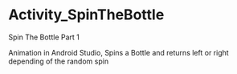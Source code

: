 # Activity_SpinTheBottle

Spin The Bottle Part 1

Animation in Android Studio, Spins a Bottle and returns left or right depending of the random spin
